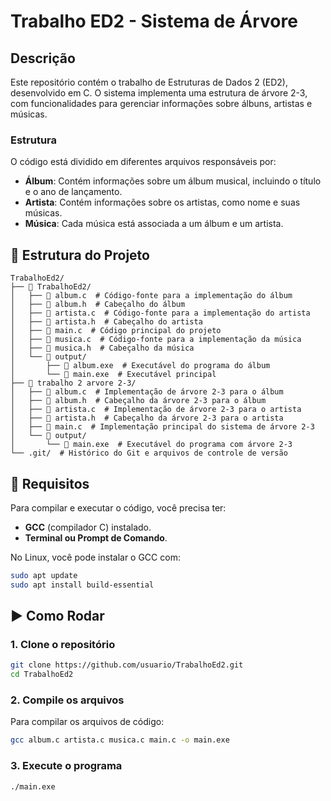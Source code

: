 
# Trabalho ED2 - Sistema de Árvore

## Descrição

Este repositório contém o trabalho de Estruturas de Dados 2 (ED2), desenvolvido em C. O sistema implementa uma estrutura de árvore 2-3, com funcionalidades para gerenciar informações sobre álbuns, artistas e músicas.

### Estrutura

O código está dividido em diferentes arquivos responsáveis por:
- **Álbum**: Contém informações sobre um álbum musical, incluindo o título e o ano de lançamento.
- **Artista**: Contém informações sobre os artistas, como nome e suas músicas.
- **Música**: Cada música está associada a um álbum e um artista.
  
## 📁 Estrutura do Projeto

```
TrabalhoEd2/
├── 📁 TrabalhoEd2/
│   ├── 📄 album.c  # Código-fonte para a implementação do álbum
│   ├── 📄 album.h  # Cabeçalho do álbum
│   ├── 📄 artista.c  # Código-fonte para a implementação do artista
│   ├── 📄 artista.h  # Cabeçalho do artista
│   ├── 📄 main.c  # Código principal do projeto
│   ├── 📄 musica.c  # Código-fonte para a implementação da música
│   ├── 📄 musica.h  # Cabeçalho da música
│   └── 📁 output/
│       ├── 📄 album.exe  # Executável do programa do álbum
│       └── 📄 main.exe  # Executável principal
├── 📁 trabalho 2 arvore 2-3/
│   ├── 📄 album.c  # Implementação de árvore 2-3 para o álbum
│   ├── 📄 album.h  # Cabeçalho da árvore 2-3 para o álbum
│   ├── 📄 artista.c  # Implementação de árvore 2-3 para o artista
│   ├── 📄 artista.h  # Cabeçalho da árvore 2-3 para o artista
│   ├── 📄 main.c  # Implementação principal do sistema de árvore 2-3
│   └── 📁 output/
│       └── 📄 main.exe  # Executável do programa com árvore 2-3
└── .git/  # Histórico do Git e arquivos de controle de versão
```

## 📌 Requisitos

Para compilar e executar o código, você precisa ter:
- **GCC** (compilador C) instalado.
- **Terminal ou Prompt de Comando**.

No Linux, você pode instalar o GCC com:

```bash
sudo apt update
sudo apt install build-essential
```

## ▶️ Como Rodar

### 1. Clone o repositório

```bash
git clone https://github.com/usuario/TrabalhoEd2.git
cd TrabalhoEd2
```

### 2. Compile os arquivos

Para compilar os arquivos de código:

```bash
gcc album.c artista.c musica.c main.c -o main.exe
```

### 3. Execute o programa

```bash
./main.exe

